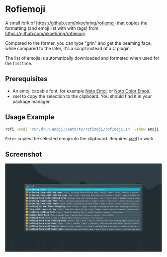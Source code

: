 # Rofiemoji

A small fork of https://github.com/nkoehring/rofiemoji that copies the formatting (and emoji list with with tags) from https://github.com/nkoehring/rofiemoji.

Compared to the former, you can type "grin" and get the beaming face, while compared to the later, it's a script instead of a C plugin.

The list of emojis is automatically downloaded and formated when used for the first time. 

## Prerequisites

 * An emoji capable font, for example [Noto Emoji](https://www.google.com/get/noto/#emoji-zsye) or [Noto Color Emoji](https://www.google.com/get/noto/#emoji-zsye-color).
 * xsel to copy the selection to the clipboard. You should find it in your package manager.

## Usage Example
```sh
rofi -modi 'run,drun,emoji:/path/to/rofimoji/rofimoji.sh' -show emoji
```

`Enter` copies the selected emoji into the clipboard. Requires [xsel](https://linux.die.net/man/1/xsel) to work.

## Screenshot

![screenshot](https://raw.githubusercontent.com/rickybrent/rofiemoji/master/rofiemoji.jpg)


